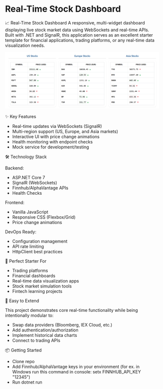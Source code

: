 # Real-Time Stock Dashboard
📈 Real-Time Stock Dashboard
A responsive, multi-widget dashboard displaying live stock market data using WebSockets and real-time APIs.
Built with .NET and SignalR, this application serves as an excellent starter template for financial applications, trading platforms, or any real-time data visualization needs.

![Dashboard Preview](screenshot.png)

✨ Key Features

- Real-time updates via WebSockets (SignalR)
- Multi-region support (US, Europe, and Asia markets)
- Interactive UI with price change animations
- Health monitoring with endpoint checks
- Mock service for development/testing

🛠 Technology Stack

Backend:

- ASP.NET Core 7
- SignalR (WebSockets)
- Finnhub/AlphaVantage APIs
- Health Checks

Frontend:
- Vanilla JavaScript
- Responsive CSS (Flexbox/Grid)
- Price change animations

DevOps Ready:

- Configuration management
- API rate limiting
- HttpClient best practices

🚀 Perfect Starter For
- Trading platforms
- Financial dashboards
- Real-time data visualization apps
- Stock market simulation tools
- Fintech learning projects

🔧 Easy to Extend

This project demonstrates core real-time functionality while being intentionally modular to:

- Swap data providers (Bloomberg, IEX Cloud, etc.)
- Add authentication/authorization
- Implement historical data charts
- Connect to trading APIs

📦 Getting Started
- Clone repo
- Add Finnhub/AlphaVantage keys in your environment (for ex. in Windows run this command in console: setx FINNHUB_API_KEY "12345")
- Run dotnet run